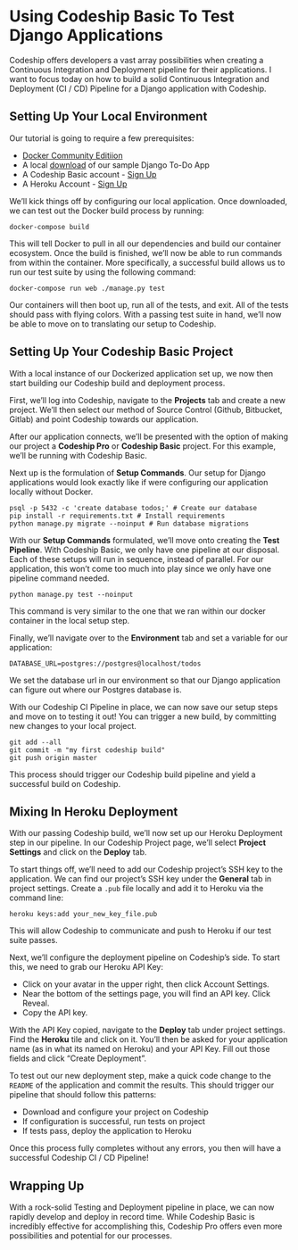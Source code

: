 # Using Codeship Basic To Test Django Applications
Codeship offers developers a vast array possibilities when creating a Continuous Integration and Deployment pipeline for their applications. I want to focus today on how to build a solid Continuous Integration and Deployment (CI / CD) Pipeline for a Django application with Codeship.

## Setting Up Your Local Environment
Our tutorial is going to require a few prerequisites:

* [Docker Community Editiion](https://www.docker.com/community-edition)
* A local [download](https://github.com/hiimtaylorjones/python-django-todoapp) of our sample Django To-Do App
* A Codeship Basic account - [Sign Up](https://signup.heroku.com/)
* A Heroku Account - [Sign Up](https://app.codeship.com/registrations/new?utm_source=NavBar)

We’ll kick things off by configuring our local application. Once downloaded, we can test out the Docker build process by running:

```
docker-compose build
```

This will tell Docker to pull in all our dependencies and build our container ecosystem.  Once the build is finished, we’ll now be able to run commands from within the container. More specifically, a successful build allows us to run our test suite by using the following command:

```
docker-compose run web ./manage.py test
```

Our containers will then boot up, run all of the tests, and exit. All of the tests should pass with flying colors. With a passing test suite in hand, we’ll now be able to move on to translating our setup to Codeship.

## Setting Up Your Codeship Basic Project
With a local instance of our Dockerized application set up, we now then start building our Codeship build and deployment process.

First, we’ll log into Codeship, navigate to the **Projects** tab and create a new project. We’ll then select our method of Source Control (Github, Bitbucket, Gitlab) and point Codeship towards our application.

After our application connects, we’ll be presented with the option of making our project a **Codeship Pro** or **Codeship Basic** project. For this example, we’ll be running with Codeship Basic.

Next up is the formulation of  **Setup Commands**. Our setup for Django applications would look exactly like if were configuring our application locally without Docker.

```
psql -p 5432 -c 'create database todos;' # Create our database
pip install -r requirements.txt # Install requirements
python manage.py migrate --noinput # Run database migrations
```

With our **Setup Commands** formulated, we’ll move onto creating the **Test Pipeline**. With Codeship Basic, we only have one pipeline at our disposal. Each of these setups will run in sequence, instead of parallel. For our application, this won’t come too much into play since we only have one pipeline command needed.

```
python manage.py test --noinput
```

This command is very similar to the one that we ran within our docker container in the local setup step.

Finally, we’ll navigate over to the **Environment** tab and set a variable for our application:

```
DATABASE_URL=postgres://postgres@localhost/todos
```

We set the database url in our environment so that our Django application can figure out where our Postgres database is.

With our Codeship CI Pipeline in place, we can now save our setup steps and move on to testing it out! You can trigger a new build, by committing new changes to your local project.

```
git add --all
git commit -m "my first codeship build"
git push origin master
```

This process should trigger our Codeship build pipeline and yield a successful build on Codeship.

## Mixing In Heroku Deployment
With our passing Codeship build, we’ll now set up our Heroku Deployment step in our pipeline. In our Codeship Project page, we’ll select **Project Settings** and click on the **Deploy** tab.

To start things off, we’ll need to add our Codeship project’s SSH key to the application. We can find our project’s SSH key under the **General** tab in project settings. Create a `.pub` file locally and add it to Heroku via the command line:

```
heroku keys:add your_new_key_file.pub
```

This will allow Codeship to communicate and push to Heroku if our test suite passes.

Next, we’ll configure the deployment pipeline on Codeship’s side. To start this, we need to grab our Heroku API Key:

* Click on your avatar in the upper right, then click Account Settings.
* Near the bottom of the settings page, you will find an API key. Click Reveal.
* Copy the API key.

With the API Key copied, navigate to the **Deploy** tab under project settings. Find the **Heroku** tile and click on it. You’ll then be asked for your application name (as in what its named on Heroku) and your API Key. Fill out those fields and click “Create Deployment”.

To test out our new deployment step, make a quick code change to the `README` of the application and commit the results. This should trigger our pipeline that should follow this patterns:

* Download and configure your project on Codeship
* If configuration is successful, run tests on project
* If tests pass, deploy the application to Heroku

Once this process fully completes without any errors, you then will have a successful Codeship CI / CD Pipeline!

## Wrapping Up
With a rock-solid Testing and Deployment pipeline in place, we can now rapidly develop and deploy in record time. While Codeship Basic is incredibly effective for accomplishing this, Codeship Pro offers even more possibilities and potential for our processes.
